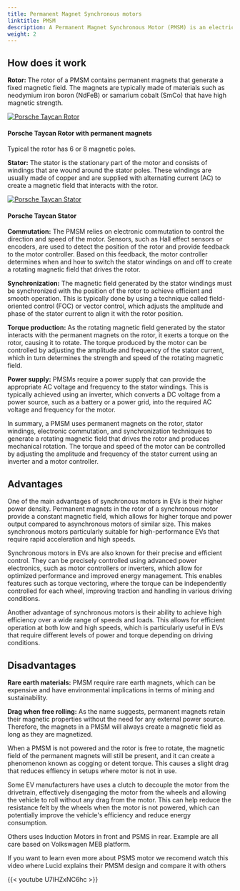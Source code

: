 ```yaml
---
title: Permanent Magnet Synchronous motors
linktitle: PMSM
description: A Permanent Magnet Synchronous Motor (PMSM) is an electric motor that uses permanent magnets on the rotor to generate a magnetic field that interacts with the stator winding to produce mechanical rotation. PMSMs are commonly used in various applications, including electric vehicles, industrial machinery, and appliances.
weight: 2
---
```

<!-- markdownlint-disable MD033 -->

## How does it work

**Rotor:** The rotor of a PMSM contains permanent magnets that generate a fixed magnetic field. The magnets are typically made of materials such as neodymium iron boron (NdFeB) or samarium cobalt (SmCo) that have high magnetic strength.

<figur>
    <a href="https://media.evkx.net/multimedia/technology/motors/pmsm/porschetaycanrotor.jpg">
        <img src="https://media.evkx.net/multimedia/technology/motors/pmsm/porschetaycanrotor_st.jpg" alt="Porsche Taycan Rotor" title="Porsche Taycan Rotor">
    </a>
    <figcaption><h4>Porsche Taycan Rotor with permanent magnets</h4></figcaption>
</figur>

Typical the rotor has 6 or 8 magnetic poles.

**Stator:** The stator is the stationary part of the motor and consists of windings that are wound around the stator poles. These windings are usually made of copper and are supplied with alternating current (AC) to create a magnetic field that interacts with the rotor.

<figur>
    <a href="https://media.evkx.net/multimedia/technology/motors/pmsm/porschetaycanstator.jpg">
        <img src="https://media.evkx.net/multimedia/technology/motors/pmsm/porschetaycanstator_st.jpg" alt="Porsche Taycan Stator" title="Porsche Taycan Stator">
    </a>
    <figcaption><h4>Porsche Taycan Stator</h4></figcaption>
</figur>

**Commutation:** The PMSM relies on electronic commutation to control the direction and speed of the motor. Sensors, such as Hall effect sensors or encoders, are used to detect the position of the rotor and provide feedback to the motor controller. Based on this feedback, the motor controller determines when and how to switch the stator windings on and off to create a rotating magnetic field that drives the rotor.

**Synchronization:** The magnetic field generated by the stator windings must be synchronized with the position of the rotor to achieve efficient and smooth operation. This is typically done by using a technique called field-oriented control (FOC) or vector control, which adjusts the amplitude and phase of the stator current to align it with the rotor position.

**Torque production:** As the rotating magnetic field generated by the stator interacts with the permanent magnets on the rotor, it exerts a torque on the rotor, causing it to rotate. The torque produced by the motor can be controlled by adjusting the amplitude and frequency of the stator current, which in turn determines the strength and speed of the rotating magnetic field.

**Power supply:** PMSMs require a power supply that can provide the appropriate AC voltage and frequency to the stator windings. This is typically achieved using an inverter, which converts a DC voltage from a power source, such as a battery or a power grid, into the required AC voltage and frequency for the motor.

In summary, a PMSM uses permanent magnets on the rotor, stator windings, electronic commutation, and synchronization techniques to generate a rotating magnetic field that drives the rotor and produces mechanical rotation. The torque and speed of the motor can be controlled by adjusting the amplitude and frequency of the stator current using an inverter and a motor controller.

## Advantages

One of the main advantages of synchronous motors in EVs is their higher power density. Permanent magnets in the rotor of a synchronous motor provide a constant magnetic field, which allows for higher torque and power output compared to asynchronous motors of similar size. This makes synchronous motors particularly suitable for high-performance EVs that require rapid acceleration and high speeds.

Synchronous motors in EVs are also known for their precise and efficient control. They can be precisely controlled using advanced power electronics, such as motor controllers or inverters, which allow for optimized performance and improved energy management. This enables features such as torque vectoring, where the torque can be independently controlled for each wheel, improving traction and handling in various driving conditions.

Another advantage of synchronous motors is their ability to achieve high efficiency over a wide range of speeds and loads. This allows for efficient operation at both low and high speeds, which is particularly useful in EVs that require different levels of power and torque depending on driving conditions.

## Disadvantages

**Rare earth materials:** PMSM require rare earth magnets, which can be expensive and have environmental implications in terms of mining and sustainability.

**Drag when free rolling:** As the name suggests, permanent magnets retain their magnetic properties without the need for any external power source. Therefore, the magnets in a PMSM will always create a magnetic field as long as they are magnetized.

When a PMSM is not powered and the rotor is free to rotate, the magnetic field of the permanent magnets will still be present, and it can create a phenomenon known as cogging or detent torque. This causes a slight drag that reduces
effiency in setups where motor is not in use.

Some EV manufacturers have uses a clutch to decouple the motor from the drivetrain, effectively disengaging the motor from the wheels and allowing the vehicle to roll without any drag from the motor. This can help reduce the resistance felt by the wheels when the motor is not powered, which can potentially improve the vehicle's efficiency and reduce energy consumption.

Others uses Induction Motors in front and PSMS in rear. Example are all care based on Volkswagen MEB platform.

If you want to learn even more about PSMS motor we recomend watch this video where Lucid explains their PMSM design and compare it with others

{{< youtube U7IHZxNC6hc >}}